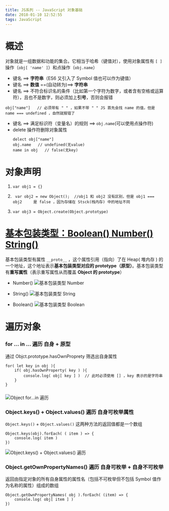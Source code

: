```yaml
---
title: JS系列 -- JavaScript 对象基础
date: 2018-01-10 12:52:55
tags: JavaScript
---
```

# 概述
对象就是一组数据和功能的集合。它相当于哈希（键值对），使用对象属性有 ` [ ] ` 操作（` obj[ 'name' ] `）和点操作（` obj.name `）
- 键名 ==> **字符串**（ES6 又引入了 Symbol 值也可以作为键值）
- 键名 ==> **数值** ==(自动转为)==> **字符串**
- 键名 ==> 不符合标识名的条件（比如第一个字符为数字，或者含有空格或运算符），且也不是数字，则必须加上**引号**，否则会报错
```
obj["name"]   // 必须带有 " " ，如果不带 " " JS 首先会找 name 的值，但是 name === undefined ，自然就报错了 
```
- 键名 ==> 满足标识符（变量名）的规则 ==> ` obj.name `(可以使用点操作符)
- delete 操作符删除对象属性
    ```
    delect obj["name"]
    obj.name   // undefined(无value)
    name in obj   // false(无key)
    ```
# 对象声明
1. 
    ```
    var obj1 = {} 
    ```
2. 
    ```
     var obj2 = new Object();  //obj1 和 obj2 没有区别，但是 obj1 === obj2     是 false ，因为存储在 Stsck(栈内存) 中的地址不同
    ```
3. 
    ```
    var obj3 = Object.create(Object.prototype)
    ```



# [基本包装类型：Boolean()  Number()  String()](https://bowen-wu.github.io/2018/01/10/JS%E7%B3%BB%E5%88%97%20--%20%E5%9F%BA%E6%9C%AC%E5%8C%85%E8%A3%85%E7%B1%BB%E5%9E%8B/)
基本包装类型有属性 `__proto__` ，这个属性引用（指向）了在 Heap( 堆内存 ) 的一个地址，这个地址表示**基本包装类型对应的 prototype（原型）**。基本包装类型有**重写属性**（表示重写属性从而覆盖 **Object 的 prototype**）
- Number()
![基本包装类型 Number](http://upload-images.jianshu.io/upload_images/9617841-6e664f59886709f6.png?imageMogr2/auto-orient/strip%7CimageView2/2/w/1240)

- String()
![基本包装类型 String](http://upload-images.jianshu.io/upload_images/9617841-5c889bdc59874e0c.png?imageMogr2/auto-orient/strip%7CimageView2/2/w/1240)

- Boolean()
![基本包装类型 Boolean](http://upload-images.jianshu.io/upload_images/9617841-4911258278ef065e.png?imageMogr2/auto-orient/strip%7CimageView2/2/w/1240)

# 遍历对象
### for ... in ... 遍历 自身 + 原型
通过 Objct.prototype.hasOwnProprety 筛选出自身属性
```
for( let key in obj ){
    if( obj.hasOwnProperty( key ) ){
        console.log( obj[ key ] )  // 此时必须使用 [] ，key 表示的是字符串
    }
}
```
### 

![Object for...in 遍历](http://upload-images.jianshu.io/upload_images/9617841-c3c19ca702bb6cbd.png?imageMogr2/auto-orient/strip%7CimageView2/2/w/1240)

### Object.keys() + Object.values() 遍历 自身可枚举属性
` Object.keys() ` + ` Object.values() ` 这两种方法的返回值都是一个数组
```
Object.keys(obj).forEach( ( item ) => {
    console.log( item )
})
```
![Object.keys() + Object.values() 遍历](http://upload-images.jianshu.io/upload_images/9617841-fd35328e99b0a602.png?imageMogr2/auto-orient/strip%7CimageView2/2/w/1240)

### Object.getOwnPropertyNames() 遍历 自身可枚举 + 自身不可枚举
返回由指定对象的所有自身属性的属性名（包括不可枚举但不包括 Symbol 值作为名称的属性）组成的数组
```
Object.getOwnPropertyNames( obj ).forEach( (item) => {
    console.log( obj[ item ] )
})
```